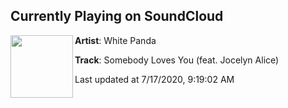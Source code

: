## Currently Playing on SoundCloud

[<img align="left" width="100" src="https://i1.sndcdn.com/artworks-hZxW3jEq3Brgx2lQ-JtCWVw-t50x50.jpg">](https://soundcloud.com/whitepanda/somebody-loves-you-jocelyn-alice?in=saxurn/sets/virii)

**Artist**: White Panda 

**Track**: Somebody Loves You (feat. Jocelyn Alice)

Last updated at 7/17/2020, 9:19:02 AM
